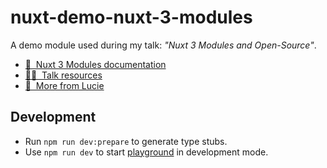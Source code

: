 # nuxt-demo-nuxt-3-modules

A demo module used during my talk: _"Nuxt 3 Modules and Open-Source"_.

- [📖 &nbsp;Nuxt 3 Modules documentation](https://v3.nuxtjs.org/guide/going-further/modules)
- [👩‍🏫 &nbsp;Talk resources](https://diapositiv.lihbr.com/talk/nuxt-3-modules-and-open-source)
- [💐 &nbsp;More from Lucie](https://lihbr.com/?source=nuxt-3-modules-and-open-source)

## Development

- Run `npm run dev:prepare` to generate type stubs.
- Use `npm run dev` to start [playground](./playground) in development mode.
